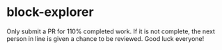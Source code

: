 # block-explorer

Only submit a PR for 110% completed work. If it is not complete, the next person in line is given a chance to be reviewed. Good luck everyone!
